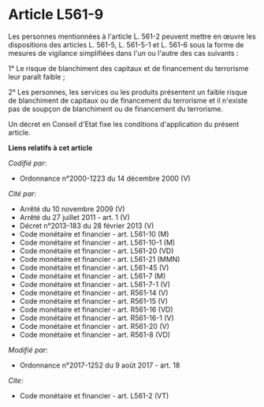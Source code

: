 # Article L561-9

Les personnes mentionnées à l'article L. 561-2 peuvent mettre en œuvre les dispositions des articles L. 561-5, L. 561-5-1 et
L. 561-6 sous la forme de mesures de vigilance simplifiées dans l'un ou l'autre des cas suivants : 

1° Le risque de blanchiment des capitaux et de financement du terrorisme leur paraît faible ; 

2° Les personnes, les services ou les produits présentent un faible risque de blanchiment de capitaux ou de financement du
terrorisme et il n'existe pas de soupçon de blanchiment ou de financement du terrorisme. 

Un décret en Conseil d'Etat fixe les conditions d'application du présent article.

**Liens relatifs à cet article**

_Codifié par_:

  - Ordonnance n°2000-1223 du 14 décembre 2000 (V)

_Cité par_:

  - Arrêté du 10 novembre 2009 (V)
  - Arrêté du 27 juillet 2011 - art. 1 (V)
  - Décret n°2013-183 du 28 février 2013 (V)
  - Code monétaire et financier - art. L561-10 (M)
  - Code monétaire et financier - art. L561-10-1 (M)
  - Code monétaire et financier - art. L561-20 (VD)
  - Code monétaire et financier - art. L561-21 (MMN)
  - Code monétaire et financier - art. L561-45 (V)
  - Code monétaire et financier - art. L561-7 (M)
  - Code monétaire et financier - art. L561-7-1 (V)
  - Code monétaire et financier - art. R561-14 (V)
  - Code monétaire et financier - art. R561-15 (V)
  - Code monétaire et financier - art. R561-16 (VD)
  - Code monétaire et financier - art. R561-16-1 (V)
  - Code monétaire et financier - art. R561-20 (V)
  - Code monétaire et financier - art. R561-8 (VD)

_Modifié par_:

  - Ordonnance n°2017-1252 du 9 août 2017 - art. 18

_Cite_:

  - Code monétaire et financier - art. L561-2 (VT)
